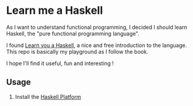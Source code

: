 # Learn me a Haskell

As I want to understand functional programming, I decided I should learn Haskell, the "pure functional programming language".

I found [Learn you a Haskell](http://learnyouahaskell.com), a nice and free introduction to the language. This repo is basically my playground as I follow the book.

I hope I'll find it useful, fun and interesting !

## Usage

1. Install the [Haskell Platform](http://www.haskell.org/platform/)
